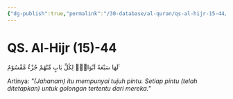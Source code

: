 ```yaml
---
{"dg-publish":true,"permalink":"/30-database/al-quran/qs-al-hijr-15-44/"}
---
```



# QS. Al-Hijr (15)-44
لَهَا سَبْعَةُ اَبْوَابٍۗ لِكُلِّ بَابٍ مِّنْهُمْ جُزْءٌ مَّقْسُوْمٌ ࣖ  

Artinya: *"(Jahanam) itu mempunyai tujuh pintu. Setiap pintu (telah ditetapkan) untuk golongan tertentu dari mereka."*
